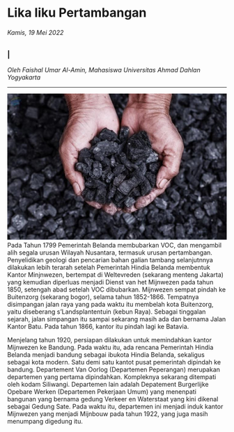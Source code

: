 # Lika liku Pertambangan 

###### Kamis, 19 Mei 2022

### |

_Oleh Faishal Umar Al-Amin, Mahasiswa Universitas Ahmad Dahlan Yogyakarta_

---
![gambar baru bara](../img/batu.jpeg)
 Pada Tahun 1799 Pemerintah Belanda membubarkan VOC, dan mengambil alih segala urusan Wilayah Nusantara, termasuk urusan pertambangan.  Penyelidikan geologi dan pencarian bahan galian tambang selanjutnnya dilakukan lebih terarah setelah Pemerintah Hindia Belanda membentuk Kantor Minjnwezen, bertempat di Weltevreden (sekarang menteng Jakarta) yang kemudian diperluas menjadi Dienst van het Mijnwezen pada tahun 1850, setengah abad setelah VOC dibubarkan.  Mijnwezen sempat pindah ke Buitenzorg (sekarang bogor), selama tahun 1852-1866. Tempatnya disimpangan jalan raya yang pada waktu itu membelah kota Buitenzorg, yaitu diseberang s’Landsplantentuin (kebun Raya). Sebagai tinggalan sejarah, jalan simpangan itu sampai sekarang masih ada dan bernama Jalan Kantor Batu.  Pada tahun 1866, kantor itu pindah lagi ke Batavia.

 Menjelang tahun 1920, persiapan dilakukan untuk memindahkan kantor Mijnwezen ke Bandung.  Pada waktu itu, ada rencana Pemerintah Hindia Belanda menjadi bandung sebagai ibukota Hindia Belanda, sekaligus sebagai kota modern.  Satu demi satu kantot pusat pemerintah dipindah ke bandung.  Departement Van Oorlog (Departemen Peperangan) merupakan departemen yang pertama dipindahkan.  Kompleknya sekarang ditempati oleh kodam Siliwangi.  Departemen lain adalah Depatement Burgerlijke Opebare Werken (Departemen Pekerjaan Umum) yang menenpati bangunan yang bernama gedung Verkeer en Waterstaat yang kini dikenal sebagai Gedung Sate.  Pada waktu itu, departemen ini menjadi induk kantor Mijnwezen yang menjadi Mijnbouw pada tahun 1922, yang juga masih menumpang digedung itu.